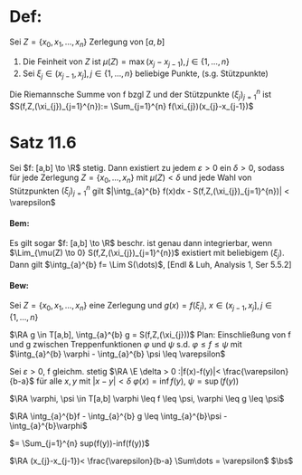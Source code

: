 # Def:
Sei $Z = \{ x_{0},x_{1},\dots,x_{n} \}$ Zerlegung von $[a,b]$

1) Die Feinheit von $Z$ ist $\mu(Z) = \max(x_{j}-x_{j-1}), j \in \{ 1,\dots,n \}$ 
2) Sei $\xi_{j} \in (x_{j-1},x_{j}], j \in \{ 1,\dots,n \}$ beliebige Punkte, (s.g. Stützpunkte)

Die Riemannsche Summe von f bzgl Z und der Stützpunkte $(\xi_{j})_{j=1}^{n}$
ist 
$S(f,Z,(\xi_{j})_{j=1}^{n}):= \Sum_{j=1}^{n} f(\xi_{j})(x_{j}-x_{j-1})$

# Satz 11.6
Sei $f: [a,b] \to \R$ stetig. Dann existiert zu jedem $\varepsilon >0$ ein $\delta >0$, sodass für jede Zerlegung $Z = \{ x_{0},\dots,x_{n} \}$ mit $\mu(Z) < \delta$
und jede Wahl von Stützpunkten $(\xi_{j})_{j=1}^{n}$ gilt
$|\intg_{a}^{b} f(x)dx - S(f,Z,(\xi_{j})_{j=1}^{n})| < \varepsilon$

#### Bem:
Es gilt sogar $f: [a,b] \to \R$ beschr. ist genau dann integrierbar, wenn $\Lim_{\mu(Z) \to 0} S(f,Z,(\xi_{j})_{j=1}^{n})$ existiert mit beliebigem ($\xi_{j}$). Dann gilt $\intg_{a}^{b} f= \Lim S(\dots)$,
[Endl & Luh, Analysis 1, Ser 5.5.2]

#### Bew:
Sei $Z = \{ x_{0},x_{1},\dots,x_{n} \}$ eine Zerlegung und $g(x) = f(\xi_{j})$, $x \in (x_{j-1},x_{j}], j \in \{ 1,\dots,n \}$

$\RA g \in T[a,b], \intg_{a}^{b} g = S(f,Z,(\xi_{j}))$
Plan: Einschließung von f und g zwischen Treppenfunktionen $\varphi$ und $\psi$
s.d.
$\varphi \leq f \leq \psi$ mit $\intg_{a}^{b} \varphi - \intg_{a}^{b} \psi \leq \varepsilon$

Sei $\varepsilon > 0$, f gleichm. stetig $\RA \E \delta > 0 :|f(x)-f(y)|< \frac{\varepsilon}{b-a}$
für alle $x,y$ mit $|x-y|<\delta$
$\varphi(x) = \inf f(y)$, $\psi = \sup(f(y))$

$\RA \varphi, \psi \in T[a,b] \varphi \leq f \leq \psi, \varphi \leq g \leq \psi$

$\RA \intg_{a}^{b}f - \intg_{a}^{b} g \leq \intg_{a}^{b}\psi - \intg_{a}^{b}\varphi$

$= \Sum_{j=1}^{n} sup(f(y))-inf(f(y))$

$\RA (x_{j}-x_{j-1})< \frac{\varepsilon}{b-a} \Sum\dots = \varepsilon$
$\bs$

